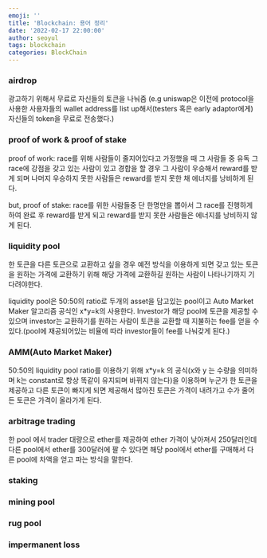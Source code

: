 ```yaml
---
emoji: ''
title: 'Blockchain: 용어 정리'
date: '2022-02-17 22:00:00'
author: seoyul
tags: blockchain
categories: BlockChain
---
```


### airdrop 
광고하기 위해서 무료로 자신들의 토큰을 나눠줌 
(e.g uniswap은 이전에 protocol을 사용한 사용자들의 wallet address를 list up해서(testers 혹은 early adaptor에게) 자신들의 token을 무료로 전송했다.)

### proof of work & proof of stake

proof of work: race를 위해 사람들이 줄지어있다고 가정했을 때 그 사람들 중 유독 그 race에 강점을 갖고 있는 사람이 있고 경합을 할 경우 그 사람이 우승해서 reward를 받게 되며 나머지 우승하지 못한 사람들은 reward를 받지 못한 채 에너지를 낭비하게 된다.

but, proof of stake: race를 위한 사람들중 단 한명만을 뽑아서 그 race를 진행하게 하여 완료 후 reward를 받게 되고 reward를 받지 못한 사람들은 에너지를 낭비하지 않게 된다.


### liquidity pool
한 토큰을 다른 토큰으로 교환하고 싶을 경우 예전 방식을 이용하게 되면 갖고 있는 토큰을 원하는 가격에 교환하기 위해 해당 가격에 교환하길 원하는 사람이 나타나기까지 기다려야한다.

liquidity pool은 50:50의 ratio로 두개의 asset을 담고있는 pool이고 Auto Market Maker 알고리즘 공식인 x*y=k의 사용한다.
Investor가 해당 pool에 토큰을 제공할 수 있으며 investor는 교환하기를 원하는 사람이 토큰을 교환할 때 지불하는 fee를 얻을 수 있다.(pool에 재공되어있는 비율에 따라 investor들이 fee를 나눠갖게 된다.)



### AMM(Auto Market Maker)
50:50의 liquidity pool ratio를 이용하기 위해 x*y=k 의 공식(x와 y 는 수량을 의미하며 k는 constant로 항상 똑같이 유지되며 바뀌지 않는다)을 이용하며 누군가 한 토큰을 제공하고 다른 토큰이 빠지게 되면 제공해서 많아진 토큰은 가격이 내려가고 수가 줄어든 토큰은 가격이 올라가게 된다.

### arbitrage trading
한 pool 에서 trader 대량으로 ether를 제공하여 ether 가격이 낮아져서 250달러인데  다른 pool에서 ether를 300달러에 팔 수 있다면 해당 pool에서 ether를 구매해서 다른 pool에 차액을 얻고 파는 방식을 말한다.

### staking 

### mining pool

### rug pool

### impermanent loss



```toc

```

